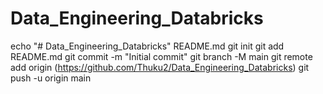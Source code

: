 # Data_Engineering_Databricks
echo "# Data_Engineering_Databricks"  README.md
git init
git add README.md
git commit -m "Initial commit"
git branch -M main
git remote add origin (https://github.com/Thuku2/Data_Engineering_Databricks)
git push -u origin main

